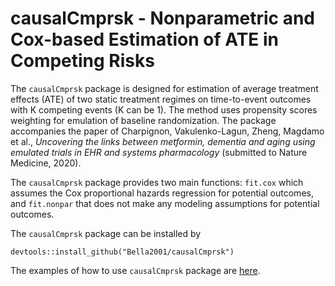 # causalCmprsk - Nonparametric and Cox-based Estimation of ATE in Competing Risks

The `causalCmprsk` package is designed for estimation of average treatment effects (ATE) of two static treatment regimes on time-to-event outcomes with K competing events (K can be 1). The method uses propensity scores weighting for emulation of baseline randomization. The package accompanies the paper of Charpignon, Vakulenko-Lagun, Zheng, Magdamo et al., *Uncovering the links between metformin, dementia and aging using emulated trials in EHR and systems pharmacology* (submitted to Nature Medicine, 2020).

The `causalCmprsk` package provides two main functions: `fit.cox` which assumes the Cox proportional hazards regression for potential outcomes, and `fit.nonpar` that does not make any modeling assumptions for potential outcomes. 

The  `causalCmprsk` package can be installed by
```{r}
devtools::install_github("Bella2001/causalCmprsk")
```
The examples of how to use `causalCmprsk` package are [here]( https://htmlpreview.github.io/?https://github.com/Bella2001/causalCmprsk/blob/dev/index.html).
 
 
 

